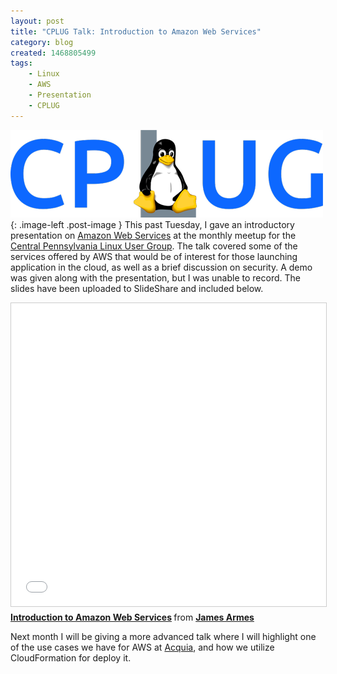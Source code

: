 ```yaml
---
layout: post
title: "CPLUG Talk: Introduction to Amazon Web Services"
category: blog
created: 1468805499
tags:
    - Linux
    - AWS
    - Presentation
    - CPLUG
---
```

![](/assets/images/2016/cplug-logo.png){: .image-left .post-image } This past Tuesday, I gave an introductory
presentation on [Amazon Web Services](http://aws.amazon.com) at the monthly meetup for the
[Central Pennsylvania Linux User Group](http://www.cplug.net). The talk covered some of the services offered by AWS that
would be of interest for those launching application in the cloud, as well as a brief discussion on security. A demo was
given along with the presentation, but I was unable to record. The slides have been uploaded to SlideShare and included
below.

<!--more-->

<iframe src="//www.slideshare.net/slideshow/embed_code/key/Ixla9bRc0u1q9M" width="595" height="485" frameborder="0" marginwidth="0" marginheight="0" scrolling="no" style="border:1px solid #CCC; border-width:1px; margin-bottom:5px; max-width: 100%;" allowfullscreen> </iframe> <div style="margin-bottom:5px"> <strong> <a href="//www.slideshare.net/jamesiarmes/introduction-to-amazon-web-services-63968583" title="Introduction to Amazon Web Services" target="_blank">Introduction to Amazon Web Services</a> </strong> from <strong><a href="//www.slideshare.net/jamesiarmes" target="_blank">James Armes</a></strong> </div>

Next month I will be giving a more advanced talk where I will highlight one of the use cases we have for AWS at
[Acquia](http://www.acquia.com), and how we utilize CloudFormation for deploy it.
